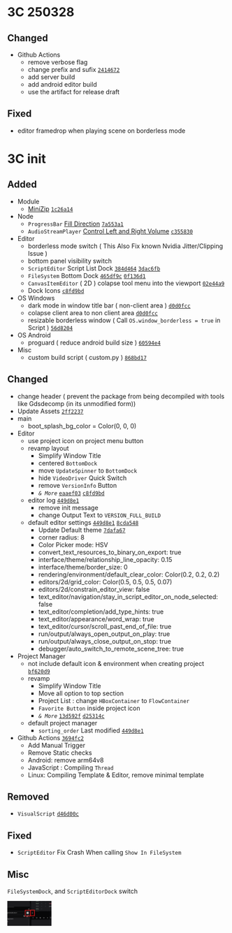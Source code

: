 # 3C 250328

## Changed

- Github Actions
  - remove verbose flag
  - change prefix and sufix [`2414672`](https://github.com/naiiveprojects/GDX/commit/2414672a90cec8a6d995b359ffc3ed752b6f419b)
  - add server build
  - add android editor build
  - use the artifact for release draft

## Fixed

- editor framedrop when playing scene on borderless mode

# 3C init

## Added

- Module
  - [MiniZip](https://github.com/godotengine/godot/pull/34444) [`1c26a14`](https://github.com/naiiveprojects/GDX/commit/1c26a14a90cf0a9346d286e5fce243953c024cc9)
- Node
  - `ProgressBar` [Fill Direction](https://github.com/godotengine/godot/pull/36593) [`7a553a1`](https://github.com/naiiveprojects/GDX/commit/7a553a1cccd52f976e224784487db2f842e5f89b)
  - `AudioStreamPlayer` [Control Left and Right Volume](https://github.com/godotengine/godot/pull/51666) [`c355830`](https://github.com/naiiveprojects/GDX/commit/c35583051e7d9afc5b2969038eeeda870795bd61)
- Editor
  - borderless mode switch ( This Also Fix known Nvidia Jitter/Clipping Issue )
  - bottom panel visibility switch
  - `ScriptEditor` Script List Dock [`384d464`](https://github.com/naiiveprojects/GDX/commit/384d464dd646ea8aa754406de1bcec90fdb4bd8a)  [`3dac6fb`](https://github.com/naiiveprojects/GDX/commit/3dac6fbee5f74aaac58eada7d09a2303339e800c)
  - `FileSystem` Bottom Dock [`465df9c`](https://github.com/naiiveprojects/GDX/commit/465df9c05869558beb5bfb7b25d1adc992057e46)  [`0f136d1`](https://github.com/naiiveprojects/GDX/commit/0f136d18eee9dcb557a5d1597e0cafa1e89c5566)
  - `CanvasItemEditor` ( 2D ) colapse tool menu into the viewport [`02e44a9`](https://github.com/naiiveprojects/GDX/commit/02e44a95a9d3017e73427ab5c27a741f28d8a15e)
  - Dock Icons [`c8fd9bd`](https://github.com/naiiveprojects/GDX/commit/c8fd9bd4556fc5bfef208fd261f47e718ab50404)
- OS Windows
  - dark mode in window title bar ( non-client area ) [`d0d0fcc`
](https://github.com/naiiveprojects/GDX/commit/d0d0fcc22fccc8804085c142d365dd768ac08fc3)
  - colapse client area to non client area [`d0d0fcc`
](https://github.com/naiiveprojects/GDX/commit/d0d0fcc22fccc8804085c142d365dd768ac08fc3)
  - resizable borderless window ( Call `OS.window_borderless = true` in Script ) [`56d8204`](https://github.com/naiiveprojects/GDX/commit/50d2cc5ade8bf6fe3f5d607532b263f32bcca588)
- OS Android
  - proguard ( reduce android build size ) [`60594e4`](https://github.com/naiiveprojects/GDX/commit/60594e4e2e1aa3c7501ffa62d2ec91fa718b621c)
- Misc
  - custom build script ( custom.py ) [`868bd17`](https://github.com/naiiveprojects/GDX/commit/868bd17d97ba37efdecfc81534585ba2d31f5349)

## Changed
- change header ( prevent the package from being decompiled with tools like Gdsdecomp (in its unmodified form))
- Update Assets [`2ff2237`](https://github.com/naiiveprojects/GDX/commit/2ff22373e77d6ef6645eb167f8ca5e0c0a29d04c)
- main
  - boot_splash_bg_color = Color(0, 0, 0)
- Editor
  - use project icon on project menu button
  - revamp layout
    - Simplify Window Title
    - centered `BottomDock`
    - move `UpdateSpinner` to `BottomDock`
    - hide `VideoDriver` Quick Switch
    - remove `VersionInfo` Button
    - *`& More`* [`eaaef03`](https://github.com/naiiveprojects/GDX/commit/eaaef03cef40c246b4d2b053be1ab258aa778dea) [`c8fd9bd`](https://github.com/naiiveprojects/GDX/commit/c8fd9bd4556fc5bfef208fd261f47e718ab50404)
  - editor log [`449d8e1`](https://github.com/naiiveprojects/GDX/commit/449d8e18ec01c341b0b65a44eee7782351e18359)
    - remove init message
    - change Output Text to `VERSION_FULL_BUILD`
  - default editor settings [`449d8e1`](https://github.com/naiiveprojects/GDX/commit/449d8e18ec01c341b0b65a44eee7782351e18359)  [`8cda548`](https://github.com/naiiveprojects/GDX/commit/8cda548eb0636a2bcc3f7431fb7c9ad76e4a20e5)
    - Update Default theme [`7dafa67`](https://github.com/naiiveprojects/GDX/commit/7dafa67b9485a6e0dff5950dbfcebe826594de3f)
    - corner radius: 8
    - Color Picker mode: HSV
    - convert_text_resources_to_binary_on_export: true
    - interface/theme/relationship_line_opacity: 0.15
    - interface/theme/border_size: 0
    - rendering/environment/default_clear_color: Color(0.2, 0.2, 0.2)
    - editors/2d/grid_color: Color(0.5, 0.5, 0.5, 0.07)
    - editors/2d/constrain_editor_view: false
    - text_editor/navigation/stay_in_script_editor_on_node_selected: false
    - text_editor/completion/add_type_hints: true
    - text_editor/appearance/word_wrap: true
    - text_editor/cursor/scroll_past_end_of_file: true
    - run/output/always_open_output_on_play: true
    - run/output/always_close_output_on_stop: true
    - debugger/auto_switch_to_remote_scene_tree: true
- Project Manager
  - not include default icon & environment when creating project [`bf620d9`](https://github.com/naiiveprojects/GDX/commit/bf620d9ed6237fc57d91ca7fa734583e8dd1c1dd)
  - revamp
    - Simplify Window Title
    - Move all option to top section
    - Project List : change `HBoxContainer` to `FlowContainer`
    - `Favorite Button` inside project icon
    - *`& More`*  [`13d592f`](https://github.com/naiiveprojects/GDX/commit/13d592f7bda839f4f041eb3ce6611837c85e8741) [`d25314c`](https://github.com/naiiveprojects/GDX/commit/d25314ca6ce7df9dea2d82b7c55ff53c5a5f3284)
  - default project manager
    - `sorting_order` Last modified [`449d8e1`](https://github.com/naiiveprojects/GDX/commit/449d8e18ec01c341b0b65a44eee7782351e18359)
- Github Actions [`3694fc2`](https://github.com/naiiveprojects/GDX/commit/3694fc26b28c787758fd7253d8c9742335307074)
  - Add Manual Trigger
  - Remove Static checks
  - Android: remove arm64v8
  - JavaScript : Compiling `Thread`
  - Linux: Compiling Template & Editor, remove minimal template

## Removed

- `VisualScript` [`d46d00c`](https://github.com/naiiveprojects/GDX/commit/d46d00c6eefb8655ab7ba23d7d882b369814937f)

## Fixed

- `ScriptEditor` Fix Crash When calling `Show In FileSystem`

## Misc

`FileSystemDock`, and `ScriptEditorDock` switch

<img src="ss_misc.png" width="20%"> 
